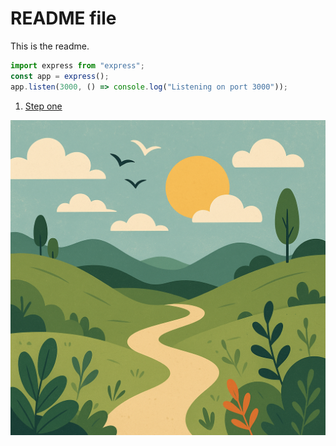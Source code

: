 # README file

This is the readme.

```javascript
import express from "express";
const app = express();
app.listen(3000, () => console.log("Listening on port 3000"));
```

1. [Step one](./step-one)


![A random image generated by OpenAI](./random-image.png)